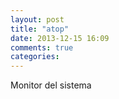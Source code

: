 ```yaml
---
layout: post
title: "atop"
date: 2013-12-15 16:09
comments: true
categories: 
---
```

Monitor del sistema

